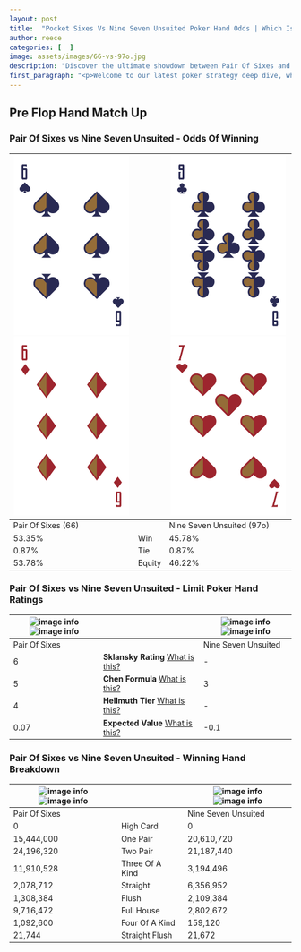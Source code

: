 ```yaml
---
layout: post
title:  "Pocket Sixes Vs Nine Seven Unsuited Poker Hand Odds | Which Is The Better Hand In Poker? A Complete Guide"
author: reece
categories: [  ]
image: assets/images/66-vs-97o.jpg
description: "Discover the ultimate showdown between Pair Of Sixes and Nine Seven Unsuited in poker! Uncover the odds, strategies, and scenarios where one hand triumphs over the other. Get ready to up your poker game with this thrilling analysis."
first_paragraph: "<p>Welcome to our latest poker strategy deep dive, where we're pitting two distinct hands against each other in a high-stakes showdown: Pair Of Sixes vs Nine Seven Unsuited.</p><p>In the dynamic world of poker, every decision counts, and knowing which hand holds the upper hand is key to your success at the table.</p><p>In this article, we'll dissect these two hands, explore the scenarios where one dominates the other, and equip you with the knowledge to make strategic choices that can tip the odds in your favor.</p><p>Get ready to unravel the intriguing dynamics of these poker hands and elevate your game to new heights.</p>"
---
```




[comment]: # (sp0)

## Pre Flop Hand Match Up

<div class="table hand-ratings" markdown="1"> 



### Pair Of Sixes vs Nine Seven Unsuited - Odds Of Winning


    
| ![image info](assets/images/hand1/6.png) ![image info](assets/images/hand1/6o.png) |  | ![image info](assets/images/hand2/9.png) ![image info](assets/images/hand2/7o.png) |
| -------- | -------- | -------- |
| Pair Of Sixes (66) |  | Nine Seven Unsuited (97o) |
| 53.35% | Win | 45.78% |
| 0.87% | Tie | 0.87% |
| 53.78% | Equity | 46.22% |




[comment]: # (sp1)



### Pair Of Sixes vs Nine Seven Unsuited - Limit Poker Hand Ratings


    
| ![image info](https://www.riverpairs.com/assets/images/hand1/6.png) ![image info](https://www.riverpairs.com/assets/images/hand1/6o.png) |  | ![image info](https://www.riverpairs.com/assets/images/hand2/9.png) ![image info](https://www.riverpairs.com/assets/images/hand2/7o.png) |
| -------- | -------- | -------- |
| Pair Of Sixes |  | Nine Seven Unsuited |
| 6 | **Sklansky Rating** [What is this?](/sklansky-rating-explained) | - |
| 5 | **Chen Formula** [What is this?](/chen-formula-explained) | 3 |
| 4 | **Hellmuth Tier** [What is this?](/Hellmuth-tier-explained) | - |
| 0.07 | **Expected Value** [What is this?](/expected-value-explained) | -0.1 |




[comment]: # (sp2)



### Pair Of Sixes vs Nine Seven Unsuited - Winning Hand Breakdown


    
| ![image info](https://www.riverpairs.com/assets/images/hand1/6.png) ![image info](https://www.riverpairs.com/assets/images/hand1/6o.png) |  | ![image info](https://www.riverpairs.com/assets/images/hand2/9.png) ![image info](https://www.riverpairs.com/assets/images/hand2/7o.png) |
| -------- | -------- | -------- |
| Pair Of Sixes |  | Nine Seven Unsuited |
| 0 | High Card | 0 |
| 15,444,000 | One Pair | 20,610,720 |
| 24,196,320 | Two Pair | 21,187,440 |
| 11,910,528 | Three Of A Kind | 3,194,496 |
| 2,078,712 | Straight | 6,356,952 |
| 1,308,384 | Flush | 2,109,384 |
| 9,716,472 | Full House | 2,802,672 |
| 1,092,600 | Four Of A Kind | 159,120 |
| 21,744 | Straight Flush | 21,672 |




[comment]: # (sp3)



</div>

[comment]: # (sp4)



[comment]: # (sp5)

